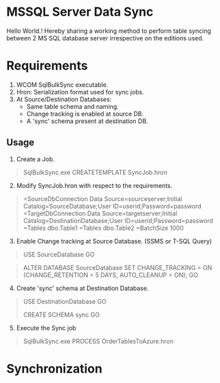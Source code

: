 
# MSSQL Server Data Sync

Hello World.!
Hereby sharing a working method to perform table syncing between 2 MS SQL database server irrespective on the editions used.


# Requirements

 1. WCOM SqlBulkSync executable.
 2. Hron: Serialization format used for sync jobs.
 3. At Source/Destination Databases:
	* Same table schema and naming.
	* Change tracking is enabled at source DB.
	* A 'sync' schema present at destination DB.


## Usage
1. Create a Job.
>SqlBulkSync.exe CREATETEMPLATE SyncJob.hron

2. Modify  SyncJob.hron with respect to the requirements.
>  
>  =SourceDbConnection
>     	Data Source=sourceserver;Initial Catalog=SourceDatabase;User ID=userid;Password=password
>     =TargetDbConnection
>     	Data Source=targetserver;Initial Catalog=DestinationDatabase;User ID=userid;Password=password
>     =Tables
>     	dbo.Table1
>     =Tables
>     	dbo.Table2
>     =BatchSize
>     	1000

3. Enable Change tracking at Source Database. (SSMS or T-SQL Query)

>USE SourceDatabase
	GO 
	
> ALTER DATABASE SourceDatabase 
> SET CHANGE_TRACKING = ON
> (CHANGE_RETENTION = 5 DAYS, AUTO_CLEANUP = ON); 
> GO

4. Create 'sync'  schema at Destination Database.

>   USE DestinationDatabase
>   GO
>   
>   CREATE SCHEMA 
>   sync GO

5. Execute the Sync job
>SqlBulkSync.exe PROCESS OrderTablesToAzure.hron


# Synchronization

